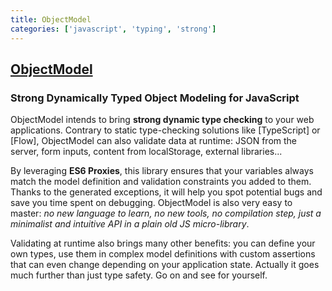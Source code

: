 ```yaml
---
title: ObjectModel
categories: ['javascript', 'typing', 'strong']
---
```

## [ObjectModel](https://github.com/sylvainpolletvillard/ObjectModel)

### Strong Dynamically Typed Object Modeling for JavaScript

   
  ObjectModel intends to bring **strong dynamic type checking** to your web applications. Contrary to static type-checking solutions like [TypeScript] or [Flow], ObjectModel can also validate data at runtime: JSON from the server, form inputs, content from localStorage, external libraries...
  
  By leveraging **ES6 Proxies**, this library ensures that your variables always match the model definition and validation constraints you added to them. Thanks to the generated exceptions, it will help you spot potential bugs and save you time spent on debugging. ObjectModel is also very easy to master: *no new language to learn, no new tools, no compilation step, just a minimalist and intuitive API in a plain old JS micro-library*.
  
  Validating at runtime also brings many other benefits: you can define your own types, use them in complex model definitions with custom assertions that can even change depending on your application state. Actually it goes much further than just type safety. Go on and see for yourself.
